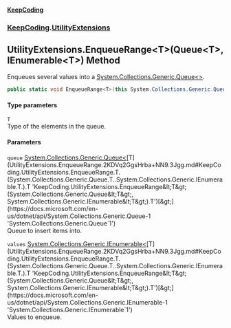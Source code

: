 #### [KeepCoding](index.md 'index')
### [KeepCoding](KeepCoding.md 'KeepCoding').[UtilityExtensions](UtilityExtensions.md 'KeepCoding.UtilityExtensions')
## UtilityExtensions.EnqueueRange&lt;T&gt;(Queue&lt;T&gt;, IEnumerable&lt;T&gt;) Method
Enqueues several values into a [System.Collections.Generic.Queue&lt;&gt;](https://docs.microsoft.com/en-us/dotnet/api/System.Collections.Generic.Queue-1 'System.Collections.Generic.Queue`1').
```csharp
public static void EnqueueRange<T>(this System.Collections.Generic.Queue<T> queue, System.Collections.Generic.IEnumerable<T> values);
```
#### Type parameters
<a name='KeepCoding.UtilityExtensions.EnqueueRange.T.(System.Collections.Generic.Queue.T..System.Collections.Generic.IEnumerable.T.).T'></a>
`T`  
Type of the elements in the queue.
  
#### Parameters
<a name='KeepCoding.UtilityExtensions.EnqueueRange.T.(System.Collections.Generic.Queue.T..System.Collections.Generic.IEnumerable.T.).queue'></a>
`queue` [System.Collections.Generic.Queue&lt;](https://docs.microsoft.com/en-us/dotnet/api/System.Collections.Generic.Queue-1 'System.Collections.Generic.Queue`1')[T](UtilityExtensions.EnqueueRange.2KDVq2GgsHrba+NN9.3Jgg.md#KeepCoding.UtilityExtensions.EnqueueRange.T.(System.Collections.Generic.Queue.T..System.Collections.Generic.IEnumerable.T.).T 'KeepCoding.UtilityExtensions.EnqueueRange&lt;T&gt;(System.Collections.Generic.Queue&lt;T&gt;, System.Collections.Generic.IEnumerable&lt;T&gt;).T')[&gt;](https://docs.microsoft.com/en-us/dotnet/api/System.Collections.Generic.Queue-1 'System.Collections.Generic.Queue`1')  
Queue to insert items into.
  
<a name='KeepCoding.UtilityExtensions.EnqueueRange.T.(System.Collections.Generic.Queue.T..System.Collections.Generic.IEnumerable.T.).values'></a>
`values` [System.Collections.Generic.IEnumerable&lt;](https://docs.microsoft.com/en-us/dotnet/api/System.Collections.Generic.IEnumerable-1 'System.Collections.Generic.IEnumerable`1')[T](UtilityExtensions.EnqueueRange.2KDVq2GgsHrba+NN9.3Jgg.md#KeepCoding.UtilityExtensions.EnqueueRange.T.(System.Collections.Generic.Queue.T..System.Collections.Generic.IEnumerable.T.).T 'KeepCoding.UtilityExtensions.EnqueueRange&lt;T&gt;(System.Collections.Generic.Queue&lt;T&gt;, System.Collections.Generic.IEnumerable&lt;T&gt;).T')[&gt;](https://docs.microsoft.com/en-us/dotnet/api/System.Collections.Generic.IEnumerable-1 'System.Collections.Generic.IEnumerable`1')  
Values to enqueue.
  
